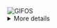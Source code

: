 <div align="justify">
<picture>
    <source media="(prefers-color-scheme: dark)" srcset="https://i.ibb.co/kDJkxs7/output-gif.gif">
    <source media="(prefers-color-scheme: light)" srcset="https://i.ibb.co/kDJkxs7/output-gif.gif">
    <img alt="GIFOS" src="https://i.ibb.co/kDJkxs7/output-gif.gif">
</picture>

<details>
<summary>More details</summary>

+ Currently being a Svelte junky
+ I love tailwindcss
+ Firebase? Supabase
+ Oh, and mongodb too

- Find me on discord: @mrajr :)

</details>
</div>
</div>
